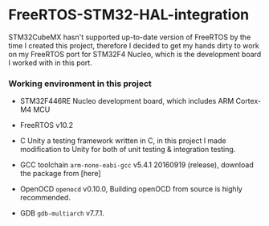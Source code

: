 # FreeRTOS-STM32-HAL-integration

STM32CubeMX hasn't supported up-to-date version of FreeRTOS by the time I created this project, therefore I decided to get my hands dirty to work on my FreeRTOS port for STM32F4 Nucleo, which is the development board I worked with in this port.

### Working environment in this project
* STM32F446RE Nucleo development board, which includes ARM Cortex-M4 MCU

* FreeRTOS v10.2

* C Unity
  a testing framework written in C, in this project I made modification to Unity for both of unit testing & integration testing.

* GCC toolchain
  `arm-none-eabi-gcc` v5.4.1 20160919 (release), download the package from [here]

* OpenOCD
  `openocd` v0.10.0, Building openOCD from source is highly recommended.

* GDB
  `gdb-multiarch` v7.7.1.





